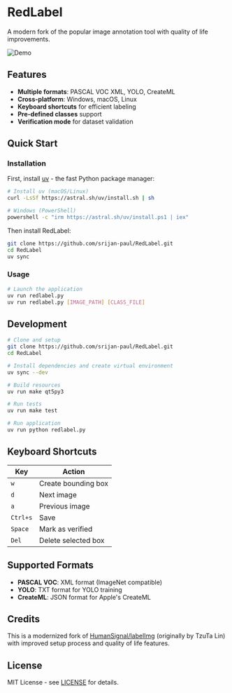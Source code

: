 # RedLabel

A modern fork of the popular image annotation tool with quality of life improvements.

![Demo](demo/demo.jpg)

## Features

- **Multiple formats**: PASCAL VOC XML, YOLO, CreateML
- **Cross-platform**: Windows, macOS, Linux
- **Keyboard shortcuts** for efficient labeling
- **Pre-defined classes** support
- **Verification mode** for dataset validation

## Quick Start

### Installation

First, install [uv](https://astral.sh/uv) - the fast Python package manager:

```bash
# Install uv (macOS/Linux)
curl -LsSf https://astral.sh/uv/install.sh | sh

# Windows (PowerShell)
powershell -c "irm https://astral.sh/uv/install.ps1 | iex"
```

Then install RedLabel:

```bash
git clone https://github.com/srijan-paul/RedLabel.git
cd RedLabel
uv sync
```

### Usage

```bash
# Launch the application
uv run redlabel.py
uv run redlabel.py [IMAGE_PATH] [CLASS_FILE]
```

## Development

```bash
# Clone and setup
git clone https://github.com/srijan-paul/RedLabel.git
cd RedLabel

# Install dependencies and create virtual environment
uv sync --dev

# Build resources
uv run make qt5py3

# Run tests
uv run make test

# Run application
uv run python redlabel.py
```

## Keyboard Shortcuts

| Key | Action |
|-----|--------|
| `w` | Create bounding box |
| `d` | Next image |
| `a` | Previous image |
| `Ctrl+s` | Save |
| `Space` | Mark as verified |
| `Del` | Delete selected box |

## Supported Formats

- **PASCAL VOC**: XML format (ImageNet compatible)
- **YOLO**: TXT format for YOLO training
- **CreateML**: JSON format for Apple's CreateML

## Credits

This is a modernized fork of [HumanSignal/labelImg](https://github.com/HumanSignal/labelImg) 
(originally by TzuTa Lin) with improved setup process and quality of life features.

## License

MIT License - see [LICENSE](LICENSE) for details.
